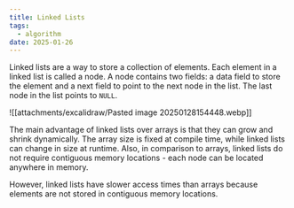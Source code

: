 ```yaml
---
title: Linked Lists
tags:
  - algorithm
date: 2025-01-26
---
```

Linked lists are a way to store a collection of elements. Each element in a linked list is called a node. A node contains two fields: a data field to store the element and a next field to point to the next node in the list. The last node in the list points to `NULL`.

![[attachments/excalidraw/Pasted image 20250128154448.webp]]

The main advantage of linked lists over arrays is that they can grow and shrink dynamically. The array size is fixed at compile time, while linked lists can change in size at runtime. Also, in comparison to arrays, linked lists do not require contiguous memory locations - each node can be located anywhere in memory.

However, linked lists have slower access times than arrays because elements are not stored in contiguous memory locations.